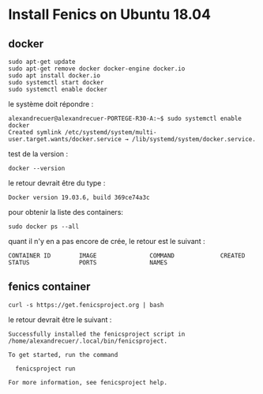 # Install Fenics on Ubuntu 18.04

## docker

```
sudo apt-get update
sudo apt-get remove docker docker-engine docker.io
sudo apt install docker.io
sudo systemctl start docker
sudo systemctl enable docker
```
le système doit répondre :

```
alexandrecuer@alexandrecuer-PORTEGE-R30-A:~$ sudo systemctl enable docker
Created symlink /etc/systemd/system/multi-user.target.wants/docker.service → /lib/systemd/system/docker.service.

```

test de la version :
```
docker --version
```
le retour devrait être du type :
```
Docker version 19.03.6, build 369ce74a3c
```

pour obtenir la liste des containers:
```
sudo docker ps --all
```
quant il n'y en a pas encore de crée, le retour est le suivant :
```
CONTAINER ID        IMAGE               COMMAND             CREATED             STATUS              PORTS               NAMES 
```
## fenics container

```
curl -s https://get.fenicsproject.org | bash
```
le retour devrait être le suivant :
```
Successfully installed the fenicsproject script in /home/alexandrecuer/.local/bin/fenicsproject.

To get started, run the command

  fenicsproject run

For more information, see fenicsproject help.
```
